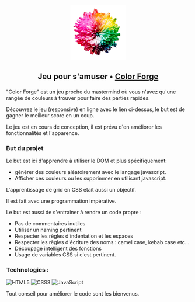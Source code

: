 <p align="center">
  <img width="30%" src="ressources/introduction-image.png" />
</p>

## <p align="center"> Jeu pour s'amuser • <a href="https://explorykod.github.io/mastermind/"> Color Forge </a> </p>

"Color Forge" est un jeu proche du mastermind où vous n'avez qu'une rangée de couleurs à trouver pour faire des parties rapides.<br/> 

Découvrez le jeu (responsive) en ligne avec le lien ci-dessus, le but est de gagner le meilleur score en un coup.

Le jeu est en cours de conception, il est prévu d'en améliorer les fonctionnalités et l'apparence.

### But du projet

Le but est ici d'apprendre à utiliser le DOM et plus spécifiquement:
- générer des couleurs aléatoirement avec le langage javascript. 
- Afficher ces couleurs ou les supprimmer en utilisant javascript.

L'apprentissage de grid en CSS était aussi un objectif.

Il est fait avec une programmation impérative.

Le but est aussi de s'entrainer à rendre un code propre :
- Pas de commentaires inutiles
- Utiliser un naming pertinent
- Respecter les règles d'indentation et les espaces
- Respecter les règles d'écriture des noms : camel case, kebab case etc...
- Découpage intelligent des fonctions
- Usage de variables CSS si c'est pertinent.

### Technologies : 
   ![HTML5](https://img.shields.io/badge/html5-%23E34F26.svg?style=for-the-badge&logo=html5&logoColor=white)
   ![CSS3](https://img.shields.io/badge/css3-%231572B6.svg?style=for-the-badge&logo=css3&logoColor=white)
   ![JavaScript](https://img.shields.io/badge/javascript-%23323330.svg?style=for-the-badge&logo=javascript&logoColor=%23F7DF1E)
   
Tout conseil pour améliorer le code sont les bienvenus.
